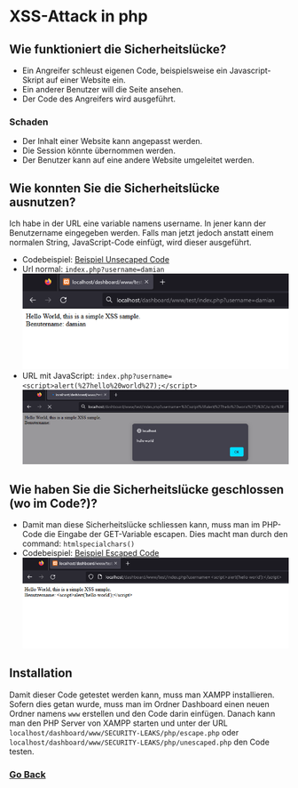# XSS-Attack in php

## Wie funktioniert die Sicherheitslücke?
- Ein Angreifer schleust eigenen Code, beispielsweise ein Javascript-Skript auf einer Website ein.
- Ein anderer Benutzer will die Seite ansehen.
- Der Code des Angreifers wird ausgeführt. 

### Schaden
- Der Inhalt einer Website kann angepasst werden.
- Die Session könnte übernommen werden.
- Der Benutzer kann auf eine andere Website umgeleitet werden.

## Wie konnten Sie die Sicherheitslücke ausnutzen?

Ich habe in der URL eine variable namens username. In jener kann der Benutzername eingegeben werden. Falls man jetzt jedoch anstatt einem normalen String, JavaScript-Code einfügt, wird dieser ausgeführt. 
- Codebeispiel: [Beispiel Unsecaped Code](/php/unescaped.php)
- Url normal: ```index.php?username=damian```
![Normale Ausgabe](/php/normal.png)
- URL mit JavaScript: ```index.php?username=<script>alert(%27hello%20world%27);</script>```
![Normale Ausgabe](/php/xss.png)


## Wie haben Sie die Sicherheitslücke geschlossen (wo im Code?)?

- Damit man diese Sicherheitslücke schliessen kann, muss man im PHP-Code die Eingabe der GET-Variable escapen. Dies macht man durch den command: ```htmlspecialchars()```
- Codebeispiel: [Beispiel Escaped Code](/php/escaped.png)
![Beispiel Escaped Code](/php/escaped.png)

## Installation
Damit dieser Code getestet werden kann, muss man XAMPP installieren. Sofern dies getan wurde, muss man im Ordner Dashboard einen neuen Ordner namens ```www``` erstellen und den Code darin einfügen. Danach kann man den PHP Server von XAMPP starten und unter der URL ```localhost/dashboard/www/SECURITY-LEAKS/php/escape.php``` oder ```localhost/dashboard/www/SECURITY-LEAKS/php/unescaped.php``` den Code testen.
### [Go Back](https://github.com/Damian-Sommer/Security-Leaks)
